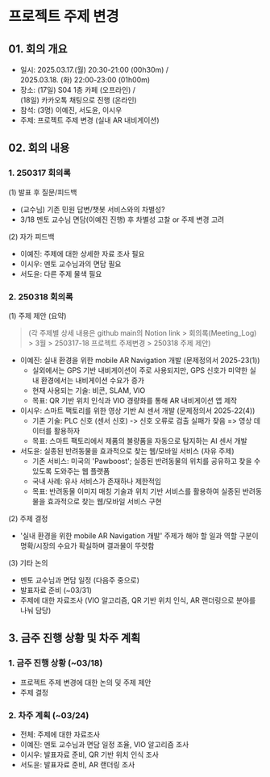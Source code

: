 # 프로젝트 주제 변경
## 01. 회의 개요
- 일시: 2025.03.17.(월) 20:30-21:00 (00h30m) /   
2025.03.18. (화) 22:00-23:00 (01h00m)
- 장소: (17일) S04 1층 카페 (오프라인) /    
(18일) 카카오톡 채팅으로 진행 (온라인)
- 참석: (3명) 이예진, 서도윤, 이시우
- 주제: 프로젝트 주제 변경 (실내 AR 내비게이션)

## 02. 회의 내용
### 1. 250317 회의록
(1) 발표 후 질문/피드백
- (교수님) 기존 민원 답변/챗봇 서비스와의 차별성?
- 3/18 멘토 교수님 면담(이예진 진행) 후 차별성 고찰 or 주제 변경 고려

(2) 자가 피드백
- 이예진: 주제에 대한 상세한 자료 조사 필요
- 이시우: 멘토 교수님과의 면담 필요
- 서도윤: 다른 주제 물색 필요

### 2. 250318 회의록
(1) 주제 제안 (요약)   
> (각 주제별 상세 내용은 github main의 Notion link > 회의록(Meeting_Log) > 3월 > 250317-18 프로젝트 주제변경 > 250318 주제 제안)
- 이예진: 실내 환경을 위한 mobile AR Navigation 개발 (문제정의서 2025-23(1))
  - 실외에서는 GPS 기반 내비게이션이 주로 사용되지만, GPS 신호가 미약한 실내 환경에서는 내비게이션 수요가 증가
  - 현재 사용되는 기술: 비콘, SLAM, VIO
  - 목표: QR 기반 위치 인식과 VIO 경량화를 통해 AR 내비게이션 앱 제작   
- 이시우: 스마트 팩토리를 위한 영상 기반 AI 센서 개발 (문제정의서 2025-22(4))
  - 기존 기술: PLC 신호 (센서 신호) -> 신호 오류로 검출 실패가 잦음 => 영상 데이터를 활용하자
  - 목표: 스마트 팩토리에서 제품의 불량품을 자동으로 탐지하는 AI 센서 개발
- 서도윤: 실종된 반려동물을 효과적으로 찾는 웹/모바일 서비스 (자유 주제)
  - 기존 서비스: 미국의 'Pawboost'; 실종된 반려동물의 위치를 공유하고 찾을 수 있도록 도와주는 웹 플랫폼
  - 국내 사례: 유사 서비스가 존재하나 제한적임
  - 목표: 반려동물 이미지 매칭 기술과 위치 기반 서비스를 활용하여 실종된 반려동물을 효과적으로 찾는 웹/모바일 서비스 구현

(2) 주제 결정
- '실내 환경을 위한 mobile AR Navigation 개발' 주제가 해야 할 일과 역할 구분이 명확/시장의 수요가 확실하며 결과물이 뚜렷함

(3) 기타 논의
- 멘토 교수님과 면담 일정 (다음주 중으로)
- 발표자료 준비 (~03/31)
- 주제에 대한 자료조사 (VIO 알고리즘, QR 기반 위치 인식, AR 랜더링으로 분야를 나눠 담당)

## 3. 금주 진행 상황 및 차주 계획
### 1. 금주 진행 상황 (~03/18)
- 프로젝트 주제 변경에 대한 논의 및 주제 제안
- 주제 결정

### 2. 차주 계획 (~03/24)
- 전체: 주제에 대한 자료조사
- 이예진: 멘토 교수님과 면담 일정 조율, VIO 알고리즘 조사
- 이시우: 발표자료 준비, QR 기반 위치 인식 조사
- 서도윤: 발표자료 준비, AR 랜더링 조사
